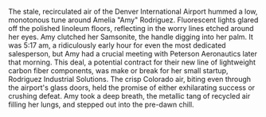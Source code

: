 The stale, recirculated air of the Denver International Airport hummed a low, monotonous tune around Amelia "Amy" Rodriguez.  Fluorescent lights glared off the polished linoleum floors, reflecting in the worry lines etched around her eyes.  Amy clutched her Samsonite, the handle digging into her palm.  It was 5:17 am, a ridiculously early hour for even the most dedicated salesperson, but Amy had a crucial meeting with Peterson Aeronautics later that morning.  This deal, a potential contract for their new line of lightweight carbon fiber components, was make or break for her small startup, Rodriguez Industrial Solutions.  The crisp Colorado air, biting even through the airport's glass doors, held the promise of either exhilarating success or crushing defeat.  Amy took a deep breath, the metallic tang of recycled air filling her lungs, and stepped out into the pre-dawn chill.
